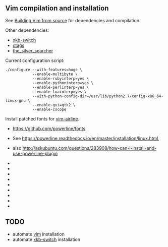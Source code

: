 ## Vim compilation and installation

See [Building Vim from source] for dependencies and compilation.

Other dependencies:
  * [xkb-switch]
  * [ctags]
  * [the_silver_searcher]

Current configuration script:

```
./configure --with-features=huge \
            --enable-multibyte \
            --enable-rubyinterp=yes \
            --enable-pythoninterp=yes \
            --enable-perlinterp=yes \
            --enable-luainterp=yes \
            --with-python-config-dir=/usr/lib/python2.7/config-x86_64-linux-gnu \
            --enable-gui=gtk2 \
            --enable-cscope
```

Install patched fonts for [vim-airline].
* https://github.com/powerline/fonts
* See https://powerline.readthedocs.io/en/master/installation/linux.html,
* also http://askubuntu.com/questions/283908/how-can-i-install-and-use-powerline-plugin

* [vim]: https://github.com/vim/vim
* [Building Vim from source]: https://github.com/Valloric/YouCompleteMe/wiki/Building-Vim-from-source
* [xkb-switch]: https://github.com/ierton/xkb-switch
* [xkb-switch-Тех-Детали]: http://lin-techdet.blogspot.ru/2012/12/vim-xkb-switch-libcall.html
* [CheckInstall]: https://help.ubuntu.com/community/CheckInstall
* [update-alternatives]: https://linux.die.net/man/8/update-alternatives
* [vim-airline]: https://github.com/vim-airline/vim-airline
* [ctags]: http://ctags.sourceforge.net/
* [the_silver_searcher]: https://github.com/ggreer/the_silver_searcher

## TODO
  * automate [vim] installation
  * automate [xkb-switch] installation

